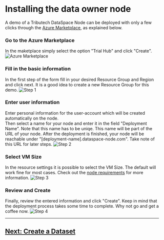 # Installing the data owner node

A demo of a Tributech DataSpace Node can be deployed with only a few clicks through the [Azure Marketplace](https://azuremarketplace.microsoft.com/en-us/marketplace/apps/tributech.tributech_dataspace_kit?tab=Overview), as explained below.

### Go to the Azure Marketplace

In the maketplace simply select the option "Trial Hub" and click "Create".
![Azure Marketplace](img/marketplace.png)

### Fill in the basic information

In the first step of the form fill in your desired Resource Group and Region and click next. It is a good idea to create a new Resource Group for this demo.
![Step 1](img/step1.png)

### Enter user information

Enter personal information for the user-account which will be created automatically on the node.<br/>
Then select a name for your node and enter it in the field "Deployment Name". Note that this name has to be uniqe. This name will be part of the URL of your node. After the deployment is finished, your node will be reachable under "[deployment-name].dataspace-node.com". Take note of this URL for later steps.
![Step 2](img/step2.png)

### Select VM Size

In the resource settings it is possible to select the VM Size. The default will work fine for most cases. Check out the [node requirements](../setup/node/node-requirements.md) for more information.
![Step 3](img/step3.png)

### Review and Create

Finally, review the entered information and click "Create". Keep in mind that the deployment process takes some time to complete. Why not go and get a coffee now.
![Step 4](img/step4.png)

---

## [Next: Create a Dataset](./create-dataset.md)
